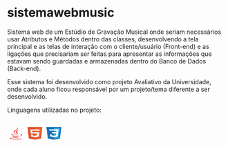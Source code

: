 # sistemawebmusic
Sistema web de um Estúdio de Gravação Musical onde seriam necessários usar Atributos e Métodos dentro das classes, desenvolvendo a tela principal e as telas de interação com o cliente/usuário (Front-end) e as ligações que precisariam ser feitas para apresentar as informações que estavam sendo guardadas e armazenadas dentro do Banco de Dados (Back-end).

Esse sistema foi desenvolvido como projeto Avaliativo da Universidade, onde cada aluno ficou responsável por um projeto/tema diferente a ser desenvolvido.

Linguagens utilizadas no projeto:

<br>

  <img align="center" height="30" width="40" src="https://raw.githubusercontent.com/devicons/devicon/master/icons/java/java-plain.svg">
  <img align="center" height="30" width="40" src="https://raw.githubusercontent.com/devicons/devicon/master/icons/html5/html5-original.svg">
  <img align="center" height="30" width="40" src="https://raw.githubusercontent.com/devicons/devicon/master/icons/css3/css3-original.svg">
